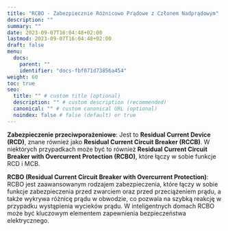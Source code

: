 ```yaml
---
title: "RCBO - Zabezpiecznie Różnicowo Prądowe z Członem Nadprądowym"
description: ""
summary: ""
date: 2023-09-07T16:04:48+02:00
lastmod: 2023-09-07T16:04:48+02:00
draft: false
menu:
  docs:
    parent: ""
    identifier: "docs-fbf071d73856a454"
weight: 60
toc: true
seo:
  title: "" # custom title (optional)
  description: "" # custom description (recommended)
  canonical: "" # custom canonical URL (optional)
  noindex: false # false (default) or true
---
```


**Zabezpieczenie przeciwporażeniowe**: Jest to **Residual Current Device (RCD)**, znane również jako **Residual Current Circuit Breaker (RCCB)**. W niektórych przypadkach może być to również **Residual Current Circuit Breaker with Overcurrent Protection (RCBO)**, które łączy w sobie funkcje RCD i MCB.

**RCBO (Residual Current Circuit Breaker with Overcurrent Protection)**: RCBO jest zaawansowanym rodzajem zabezpieczenia, które łączy w sobie funkcje zabezpieczenia przed zwarciem oraz przed przeciążeniem prądu, a także wykrywa różnicę prądu w obwodzie, co pozwala na szybką reakcję w przypadku wystąpienia wycieków prądu. W inteligentnych domach RCBO może być kluczowym elementem zapewnienia bezpieczeństwa elektrycznego.
